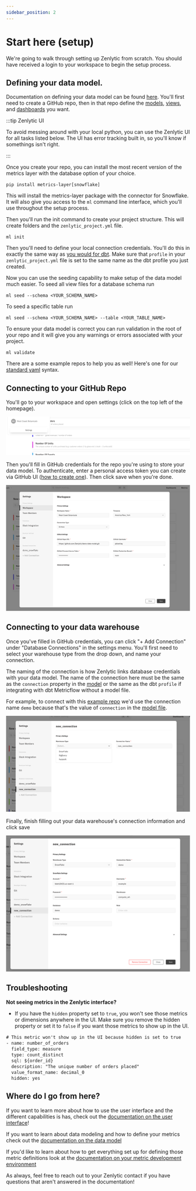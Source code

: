 ```yaml
---
sidebar_position: 2
---
```


# Start here (setup)

We're going to walk through setting up Zenlytic from scratch. You should have received a login to your workspace to begin the setup process.


## Defining your data model.

Documentation on defining your data model can be found [here](./4_data_modeling/1_data_modeling.md). You'll first need to create a GitHub repo, then in that repo define the [models](./4_data_modeling/2_model.md), [views](./4_data_modeling/5_view.md), and [dashboards](./4_data_modeling/3_dashboard.md) you want. 


:::tip Zenlytic UI

To avoid messing around with your local python, you can use the Zenlytic UI for all tasks listed below. The UI has error tracking built in, so you'll know if somethings isn't right.

:::


Once you create your repo, you can install the most recent version of the metrics layer with the database option of your choice.
```
pip install metrics-layer[snowflake]
``` 

This will install the metrics-layer package with the connector for Snowflake. It will also give you access to the `ml` command line interface, which you'll use throughout the setup process.

Then you'll run the init command to create your project structure. This will create folders and the `zenlytic_project.yml` file. 
```
ml init
```

Then you'll need to define your local connection credentials. You'll do this in exactly the same way as [you would for dbt](https://docs.getdbt.com/dbt-cli/configure-your-profile). Make sure that `profile` in your `zenlytic_project.yml` file is set to the same name as the dbt profile you just created.


Now you can use the seeding capability to make setup of the data model much easier. To seed all view files for a database schema run
```
ml seed --schema <YOUR_SCHEMA_NAME>
``` 
To seed a specific table run 
```
ml seed --schema <YOUR_SCHEMA_NAME> --table <YOUR_TABLE_NAME>
```

To ensure your data model is correct you can run validation in the root of your repo and it will give you any warnings or errors associated with your project.
```
ml validate
```

There are a some example repos to help you as well! Here's one for our [standard yaml](https://github.com/Zenlytic/demo-data-model) syntax.



## Connecting to your GitHub Repo  

You'll go to your workspace and open settings (click on the top left of the homepage).

![open-settings](assets/open-settings.png)


Then you'll fill in GitHub credentials for the repo you're using to store your data model. To authenticate, enter a personal access token you can create via GitHub UI ([how to create one](https://docs.github.com/en/authentication/keeping-your-account-and-data-secure/creating-a-personal-access-token)). Then click save when you're done.

![enter-github-creds](assets/enter-github-creds.png)



## Connecting to your data warehouse

Once you've filled in GitHub credentials, you can click "+ Add Connection" under "Database Connections" in the settings menu. You'll first need to select your warehouse type from the drop down, and name your connection. 

The naming of the connection is how Zenlytic links database credentials with your data model. The name of the connection here must be the same as the `connection` property in the [model](./4_data_modeling/2_model.md) or the same as the dbt `profile` if integrating with dbt Metricflow without a model file. 

For example, to connect with this [example repo](https://github.com/Zenlytic/demo-data-model) we'd use the connection name `demo` because that's the value of `connection` in the [model file](https://github.com/Zenlytic/demo-data-model/blob/master/models/pure_organics_model.yml).  

![create-connection](assets/create-connection.png)


Finally, finish filling out your data warehouse's connection information and click save

![finish-connection](assets/finish-connection.png)


## Troubleshooting

**Not seeing metrics in the Zenlytic interface?**
* If you have the `hidden` property set to `true`, you won't see those metrics or dimensions anywhere in the UI. Make sure you remove the hidden property or set it to `false` if you want those metrics to show up in the UI. 

```
# This metric won't show up in the UI because hidden is set to true
- name: number_of_orders
  field_type: measure
  type: count_distinct
  sql: ${order_id}
  description: "The unique number of orders placed"
  value_format_name: decimal_0
  hidden: yes
```


## Where do I go from here?

If you want to learn more about how to use the user interface and the different capabilities is has, check out the [documentation on the user interface](./3_zenlytic_ui/1_using_zenlytic.md)!

If you want to learn about data modeling and how to define your metrics check out the [documentation on the data model](./4_data_modeling/1_data_modeling.md)

If you'd like to learn about how to get everything set up for defining those metric definitions look at the [documentation on your metric development environment](./5_development_environment/1_development_environment.md)

As always, feel free to reach out to your Zenlytic contact if you have questions that aren't answered in the documentation!
